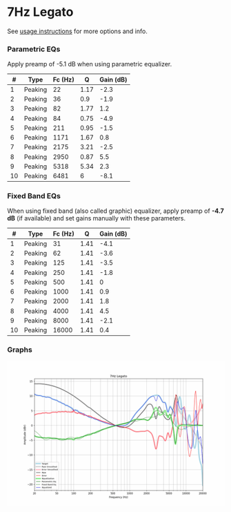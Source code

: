 # 7Hz Legato
See [usage instructions](https://github.com/jaakkopasanen/AutoEq#usage) for more options and info.

### Parametric EQs
Apply preamp of -5.1 dB when using parametric equalizer.

|   # | Type    |   Fc (Hz) |    Q |   Gain (dB) |
|-----|---------|-----------|------|-------------|
|   1 | Peaking |        22 | 1.17 |        -2.3 |
|   2 | Peaking |        36 | 0.9  |        -1.9 |
|   3 | Peaking |        82 | 1.77 |         1.2 |
|   4 | Peaking |        84 | 0.75 |        -4.9 |
|   5 | Peaking |       211 | 0.95 |        -1.5 |
|   6 | Peaking |      1171 | 1.67 |         0.8 |
|   7 | Peaking |      2175 | 3.21 |        -2.5 |
|   8 | Peaking |      2950 | 0.87 |         5.5 |
|   9 | Peaking |      5318 | 5.34 |         2.3 |
|  10 | Peaking |      6481 | 6    |        -8.1 |

### Fixed Band EQs
When using fixed band (also called graphic) equalizer, apply preamp of **-4.7 dB** (if available) and set gains manually with these parameters.

|   # | Type    |   Fc (Hz) |    Q |   Gain (dB) |
|-----|---------|-----------|------|-------------|
|   1 | Peaking |        31 | 1.41 |        -4.1 |
|   2 | Peaking |        62 | 1.41 |        -3.6 |
|   3 | Peaking |       125 | 1.41 |        -3.5 |
|   4 | Peaking |       250 | 1.41 |        -1.8 |
|   5 | Peaking |       500 | 1.41 |         0   |
|   6 | Peaking |      1000 | 1.41 |         0.9 |
|   7 | Peaking |      2000 | 1.41 |         1.8 |
|   8 | Peaking |      4000 | 1.41 |         4.5 |
|   9 | Peaking |      8000 | 1.41 |        -2.1 |
|  10 | Peaking |     16000 | 1.41 |         0.4 |

### Graphs
![](./7Hz%20Legato.png)
